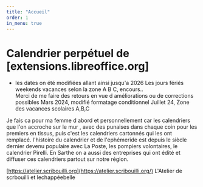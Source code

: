 ```yaml
---
title: "Accueil"
order: 1
in_menu: true
---
```

# Calendrier perpétuel de [extensions.libreoffice.org]

* les dates on été modifiées allant ainsi jusqu'a 2026  Les jours fériés weekends vacances selon la zone A B C, encours..                                       
Merci de me faire des retours en vue d améliorations ou de corrections possibles
Mars 2024, modifié formatage conditionnel 
Juillet 24, Zone des vacances scolaires A,B,C

Je fais ca pour ma femme d abord et personnellement car les calendriers que l'on accroche sur le mur , avec des punaises dans chaque coin pour les premiers en tissus, puis c'est les calendriers cartonnés qui les ont remplacé. l'histoire du calendrier et de l'ephémeride est depuis le siècle dernier devenu populaire avec La Poste, les pompiers volontaires, le calendrier Pirelli. 
En Sarthe on a aussi des entreprises qui ont édité et diffuser ces calendriers partout sur notre région.

[https://atelier.scribouilli.org](https://atelier.scribouilli.org/)
L'Atelier de scrbouilli et lechappéebelle 